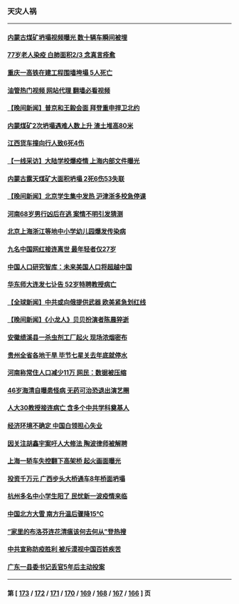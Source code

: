 ### 天灾人祸
---
#### [内蒙古煤矿坍塌视频曝光 数十辆车瞬间被埋](../../pages/ncid280/n13936710.md?02241245) 
#### [77岁老人染疫 白肺面积2/3 念真言痊愈](../../pages/ncid280/n13936387.md?02241245) 
#### [重庆一高铁在建工程围墙垮塌 5人死亡](../../pages/ncid280/n13936600.md?02241245) 
#### [油管热门视频 网站代理 翻墙必看视频](http://138.2.39.72:81/youtube.html?epic-marker?02241245)
#### [【晚间新闻】普京和王毅会面 拜登重申捍卫北约](../../pages/ncid280/n13936355.md?02241245) 
#### [内蒙煤矿2次坍塌遇难人数上升 渣土堆高80米](../../pages/ncid280/n13936131.md?02241245) 
#### [江西货车撞向行人致6死4伤](../../pages/ncid280/n13936109.md?02241245) 
#### [【一线采访】大陆学校爆疫情 上海内部文件曝光](../../pages/ncid280/n13935652.md?02241245) 
#### [内蒙古露天煤矿大面积坍塌 2死6伤53失联](../../pages/ncid280/n13935492.md?02241245) 
#### [【晚间新闻】北京学生集中发热 沪津浙多校急停课](../../pages/ncid280/n13935210.md?02241245) 
#### [河南68岁男行凶后在逃 案情不明引发猜测](../../pages/ncid280/n13935062.md?02241245) 
#### [北京上海浙江等地中小学幼儿园爆发传染病](../../pages/ncid280/n13934907.md?02241245) 
#### [九名中国网红接连离世 最年轻者仅27岁](../../pages/ncid280/n13934903.md?02241245) 
#### [中国人口研究智库：未来美国人口将超越中国](../../pages/ncid280/n13934700.md?02241245) 
#### [华东师大连发七讣告 52岁特聘教授病亡](../../pages/ncid280/n13934636.md?02241245) 
#### [【全球新闻】中共或向俄提供武器 欧美紧急划红线](../../pages/ncid280/n13933999.md?02241245) 
#### [【晚间新闻】《小龙人》贝贝扮演者陈晨猝逝](../../pages/ncid280/n13934667.md?02241245) 
#### [安徽绩溪县一杀虫剂工厂起火 现场浓烟密布](../../pages/ncid280/n13934628.md?02241245) 
#### [贵州全省各地干旱 毕节七星关去年底就停水](../../pages/ncid280/n13934434.md?02241245) 
#### [河南称常住人口减少11万 网民：数据被压缩](../../pages/ncid280/n13934351.md?02241245) 
#### [46岁海清自曝患怪病 无药可治恐退出演艺圈](../../pages/ncid280/n13934353.md?02241245) 
#### [人大30教授接连病亡 含多个中共学科奠基人](../../pages/ncid280/n13934284.md?02241245) 
#### [经济环境不确定 中国白领担心失业](../../pages/ncid280/n13934104.md?02241245) 
#### [因关注胡鑫宇案吁人大修法 陶波律师被解聘](../../pages/ncid280/n13933942.md?02241245) 
#### [上海一轿车失控翻下高架桥 起火画面曝光](../../pages/ncid280/n13934013.md?02241245) 
#### [投资千万元 广西步头大桥通车8年桥面坍塌](../../pages/ncid280/n13933891.md?02241245) 
#### [杭州多名中小学生阳了 民忧新一波疫情来临](../../pages/ncid280/n13933746.md?02241245) 
#### [中国北方大雪 南方升温后骤降15℃](../../pages/ncid280/n13932685.md?02241245) 
#### [“家里的布洛芬连花清瘟该何去何从”登热搜](../../pages/ncid280/n13932657.md?02241245) 
#### [中共宣称防疫胜利 被斥漠视中国百姓疾苦](../../pages/ncid280/n13931982.md?02241245) 
#### [广东一县委书记丢官5年后主动投案](../../pages/ncid280/n13932591.md?02241245) 

---
#### 第 [ [173](./173.md?02241245) / [172](./172.md?02241245) / [171](./171.md?02241245) / [170](./170.md?02241245) / [169](./169.md?02241245) / [168](./168.md?02241245) / [167](./167.md?02241245) / [166](./166.md?02241245) ] 页
